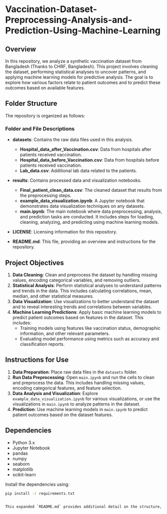 # Vaccination-Dataset-Preprocessing-Analysis-and-Prediction-Using-Machine-Learning

## Overview
In this repository, we analyze a synthetic vaccination dataset from Bangladesh (Thanks to CHRF, Bangladesh). This project involves cleaning the dataset, performing statistical analyses to uncover patterns, and applying machine learning models for predictive analysis. The goal is to explore how various factors relate to patient outcomes and to predict these outcomes based on available features.

## Folder Structure
The repository is organized as follows:


### Folder and File Descriptions
- **datasets**: Contains the raw data files used in this analysis.
  - **Hospital_data_after_Vaccination.csv**: Data from hospitals after patients received vaccination.
  - **Hospital_data_before_Vaccination.csv**: Data from hospitals before patients received vaccination.
  - **Lab_data.csv**: Additional lab data related to the patients.

- **results**: Contains processed data and visualization notebooks.
  - **Final_patient_clean_data.csv**: The cleaned dataset that results from the preprocessing steps.
  - **example_data_visualization.ipynb**: A Jupyter notebook that demonstrates data visualization techniques on any datasets.
  - **main.ipynb**: The main notebook where data preprocessing, analysis, and prediction tasks are conducted. It includes steps for loading, cleaning, analyzing, and predicting using machine learning models.

- **LICENSE**: Licensing information for this repository.

- **README.md**: This file, providing an overview and instructions for the repository.

## Project Objectives
1. **Data Cleaning**: Clean and preprocess the dataset by handling missing values, encoding categorical variables, and removing outliers.
2. **Statistical Analysis**: Perform statistical analyses to understand patterns and trends in the data. This includes calculating correlations, mean, median, and other statistical measures.
3. **Data Visualization**: Use visualizations to better understand the dataset and to reveal interesting trends and correlations between variables.
4. **Machine Learning Predictions**: Apply basic machine learning models to predict patient outcomes based on features in the dataset. This includes:
   - Training models using features like vaccination status, demographic information, and other relevant parameters.
   - Evaluating model performance using metrics such as accuracy and classification reports.

## Instructions for Use
1. **Data Preparation**: Place raw data files in the `datasets` folder.
2. **Run Data Preprocessing**: Open `main.ipynb` and run the cells to clean and preprocess the data. This includes handling missing values, encoding categorical features, and feature selection.
3. **Data Analysis and Visualization**: Explore `example_data_visualization.ipynb` for various visualizations, or use the visualizations in `main.ipynb` to analyze patterns in the dataset.
4. **Prediction**: Use machine learning models in `main.ipynb` to predict patient outcomes based on the dataset features.

## Dependencies
- Python 3.x
- Jupyter Notebook
- pandas
- numpy
- seaborn
- matplotlib
- scikit-learn

Install the dependencies using:
```bash
pip install -r requirements.txt


This expanded `README.md` provides additional detail on the structure, purpose, usage, and dependencies of the repository. You can save it as `README.md` in your project directory.

